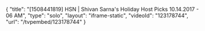 {
    "title": "[1508441819] HSN | Shivan Sarna's Holiday Host Picks 10.14.2017 - 06 AM",
    "type": "solo",
    "layout": "iframe-static",
    "videoId": "123178744",
    "url": "\/tvpembed\/123178744"
}